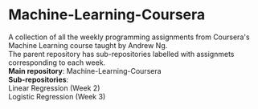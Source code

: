 # Machine-Learning-Coursera <br/>
A collection of all the weekly programming assignments from Coursera's Machine Learning course taught by Andrew Ng. <br/>
The parent repository has sub-repositories labelled with assignmets corresponding to each week. <br/>
**Main repository**: Machine-Learning-Coursera <br/>
**Sub-repositories**: <br/>
Linear Regression (Week 2) <br/>
Logistic Regression (Week 3) <br/>
